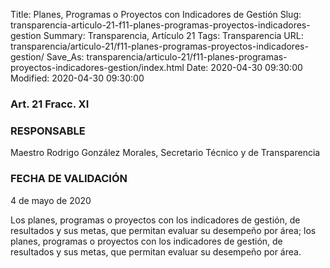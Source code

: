 Title: Planes, Programas o Proyectos con Indicadores de Gestión
Slug: transparencia-articulo-21-f11-planes-programas-proyectos-indicadores-gestion
Summary: Transparencia, Artículo 21
Tags: Transparencia
URL: transparencia/articulo-21/f11-planes-programas-proyectos-indicadores-gestion/
Save_As: transparencia/articulo-21/f11-planes-programas-proyectos-indicadores-gestion/index.html
Date: 2020-04-30 09:30:00
Modified: 2020-04-30 09:30:00


### Art. 21 Fracc. XI

### RESPONSABLE

Maestro Rodrigo González Morales, Secretario Técnico y de Transparencia

### FECHA DE VALIDACIÓN

4 de mayo de 2020

Los planes, programas o proyectos con los indicadores de gestión, de resultados y sus metas, que permitan evaluar su desempeño por área; los planes, programas o proyectos con los indicadores de gestión, de resultados y sus metas, que permitan evaluar su desempeño por área.


